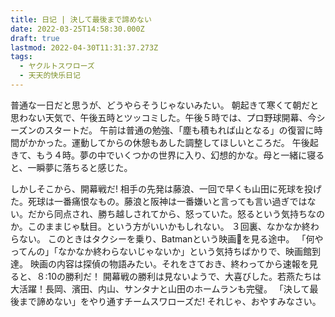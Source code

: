 ```yaml
---
title: 日记 | 決して最後まで諦めない
date: 2022-03-25T14:58:30.000Z
draft: true
lastmod: 2022-04-30T11:31:37.273Z
tags:
  - ヤクルトスワローズ
  - 天天的快乐日记
---
```

普通な一日だと思うが、どうやらそうじゃないみたい。
朝起きて寒くて朝だと思わない天気で、午後五時とツッコミした。午後５時では、プロ野球開幕、今シーズンのスタートだ。
午前は普通の勉強、「塵も積もれば山となる」の復習に時間がかかった。運動してからの休憩もあした調整してほしいところだ。
午後起きて、もう４時。夢の中でいくつかの世界に入り、幻想的かな。母と一緒に寝ると、一瞬夢に落ちると感じた。

しかしそこから、開幕戦だ!
相手の先発は藤浪、一回で早くも山田に死球を投げた。死球は一番痛恨なもの。藤浪と阪神は一番嫌いと言っても言い過ぎではない。だから同点され、勝ち越しされてから、怒っていた。怒るという気持ちなのか。このままじゃ駄目。という方がいいかもしれない。
３回裏、なかなか終わらない。
このときはタクシーを乗り、Batmanという映画🎥を見る途中。
「何やってんの」「なかなか終わらないじゃないか」という気持ちばかりで、映画館到達。
映画の内容は探偵の物語みたい。それをさておき、終わってから速報を見ると、８:10の勝利だ！
開幕戦の勝利は見ないようで、大喜びした。若燕たちは大活躍！長岡、濱田、内山、サンタナと山田のホームランも完璧。
「決して最後まで諦めない」をやり通すチームスワローズだ!
それじゃ、おやすみなさい。
